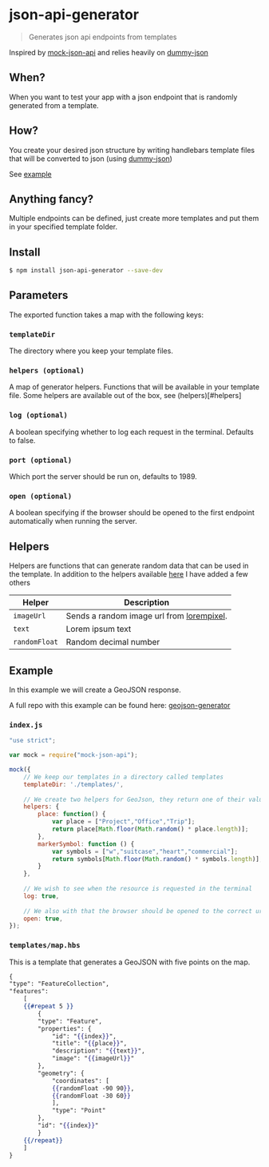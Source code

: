 # json-api-generator
> Generates json api endpoints from templates

Inspired by [mock-json-api](https://www.npmjs.com/package/mock-json-api) and relies heavily on [dummy-json](https://github.com/webroo/dummy-json)

## When?
When you want to test your app with a json endpoint that is randomly generated from a template.

## How?

You create your desired json structure by writing handlebars template files that will be converted to json (using [dummy-json](https://github.com/webroo/dummy-json))

See [example](#example)

## Anything fancy?

Multiple endpoints can be defined, just create more templates and put them in your specified template folder.

## Install
```sh
$ npm install json-api-generator --save-dev
```

## Parameters
The exported function takes a map with the following keys:

### `templateDir`
The directory where you keep your template files.
### `helpers (optional)`
A map of generator helpers. Functions that will be available in your template file. Some helpers are available out of the box, see (helpers)[#helpers]
### `log (optional)`
A boolean specifying whether to log each request in the terminal. Defaults to false.
### `port (optional)`
Which port the server should be run on, defaults to 1989.
### `open (optional)`
A boolean specifying if the browser should be opened to the first endpoint automatically when running the server.

## Helpers
Helpers are functions that can generate random data that can be used in the template.
In addition to the helpers available [here](https://github.com/webroo/dummy-json#available-helpers)
 I have added a few others
 
| Helper | Description|
| ----- | ----- |
| `imageUrl` | Sends a random image url from [lorempixel](http://lorempixel.com/). |
| `text` | Lorem ipsum text |
| `randomFloat` | Random decimal number |


## Example
In this example we will create a GeoJSON response.

A full repo with this example can be found here: [geojson-generator](https://github.com/vikeri/geojson-generator)

### `index.js`

```js
"use strict";

var mock = require("mock-json-api");

mock({
	// We keep our templates in a directory called templates
	templateDir: './templates/',
	
	// We create two helpers for GeoJson, they return one of their values.
	helpers: {
        place: function() {
            var place = ["Project","Office","Trip"];
            return place[Math.floor(Math.random() * place.length)];
        },
        markerSymbol: function () {
            var symbols = ["w","suitcase","heart","commercial"];
            return symbols[Math.floor(Math.random() * symbols.length)];
        }
	},
	
	// We wish to see when the resource is requested in the terminal
	log: true,
	
	// We also with that the browser should be opened to the correct url when starting the server
	open: true,
});

```

### `templates/map.hbs`

This is a template that generates a GeoJSON with five points on the map.

```hbs
{
"type": "FeatureCollection",
"features":
	[
	{{#repeat 5 }}
		{
		"type": "Feature",
		"properties": {
			"id": "{{index}}",
			"title": "{{place}}",
			"description": "{{text}}",
			"image": "{{imageUrl}}"
		},
		"geometry": {
			"coordinates": [
			{{randomFloat -90 90}},
			{{randomFloat -30 60}}
			],
			"type": "Point"
		},
		"id": "{{index}}"
		}
	{{/repeat}}
	]
}

```
